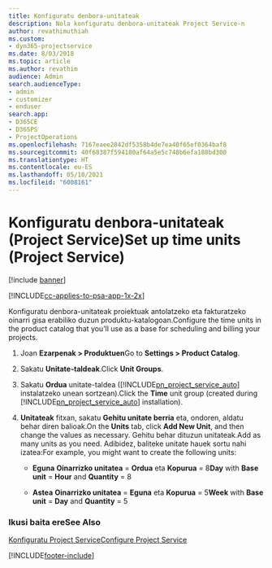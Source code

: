 ```yaml
---
title: Konfiguratu denbora-unitateak
description: Nola konfiguratu denbora-unitateak Project Service-n
author: revathimuthiah
ms.custom:
- dyn365-projectservice
ms.date: 8/03/2018
ms.topic: article
ms.author: revathim
audience: Admin
search.audienceType:
- admin
- customizer
- enduser
search.app:
- D365CE
- D365PS
- ProjectOperations
ms.openlocfilehash: 7167eaee2842df5358b4de7ea40f65ef0364baf8
ms.sourcegitcommit: 40f68387f594180af64a5e5c748b6efa188bd300
ms.translationtype: HT
ms.contentlocale: eu-ES
ms.lasthandoff: 05/10/2021
ms.locfileid: "6008161"
---
```

# <a name="set-up-time-units-project-service"></a><span data-ttu-id="05a5a-103">Konfiguratu denbora-unitateak (Project Service)</span><span class="sxs-lookup"><span data-stu-id="05a5a-103">Set up time units (Project Service)</span></span>

[!include [banner](../includes/psa-now-project-operations.md)]

[!INCLUDE[cc-applies-to-psa-app-1x-2x](../includes/cc-applies-to-psa-app-1x-2x.md)]

<span data-ttu-id="05a5a-104">Konfiguratu denbora-unitateak proiektuak antolatzeko eta fakturatzeko oinarri gisa erabiliko duzun produktu-katalogoan.</span><span class="sxs-lookup"><span data-stu-id="05a5a-104">Configure the time units in the product catalog that you’ll use as a base for scheduling and billing your projects.</span></span>  
  
1. <span data-ttu-id="05a5a-105">Joan **Ezarpenak > Produktuen**</span><span class="sxs-lookup"><span data-stu-id="05a5a-105">Go to **Settings > Product Catalog**.</span></span>  
  
2. <span data-ttu-id="05a5a-106">Sakatu **Unitate-taldeak**.</span><span class="sxs-lookup"><span data-stu-id="05a5a-106">Click **Unit Groups**.</span></span>  
  
3. <span data-ttu-id="05a5a-107">Sakatu **Ordua** unitate-taldea ([!INCLUDE[pn_project_service_auto](../includes/pn-project-service-auto.md)] instalatzeko unean sortzean).</span><span class="sxs-lookup"><span data-stu-id="05a5a-107">Click the **Time** unit group (created during [!INCLUDE[pn_project_service_auto](../includes/pn-project-service-auto.md)] installation).</span></span>  
  
4. <span data-ttu-id="05a5a-108">**Unitateak** fitxan, sakatu **Gehitu unitate berria** eta, ondoren, aldatu behar diren balioak.</span><span class="sxs-lookup"><span data-stu-id="05a5a-108">On the **Units** tab, click **Add New Unit**, and then change the values as necessary.</span></span> <span data-ttu-id="05a5a-109">Gehitu behar dituzun unitateak.</span><span class="sxs-lookup"><span data-stu-id="05a5a-109">Add as many units as you need.</span></span> <span data-ttu-id="05a5a-110">Adibidez, baliteke unitate hauek sortu nahi izatea:</span><span class="sxs-lookup"><span data-stu-id="05a5a-110">For example, you might want to create the following units:</span></span>  
  
   - <span data-ttu-id="05a5a-111">**Eguna** **Oinarrizko unitatea** = **Ordua** eta **Kopurua** = 8</span><span class="sxs-lookup"><span data-stu-id="05a5a-111">**Day** with **Base unit** = **Hour** and **Quantity** = 8</span></span>  
  
   - <span data-ttu-id="05a5a-112">**Astea** **Oinarrizko unitatea** = **Eguna** eta **Kopurua** = 5</span><span class="sxs-lookup"><span data-stu-id="05a5a-112">**Week** with **Base unit** = **Day** and **Quantity** = 5</span></span>  
  
### <a name="see-also"></a><span data-ttu-id="05a5a-113">Ikusi baita ere</span><span class="sxs-lookup"><span data-stu-id="05a5a-113">See Also</span></span>  
 [<span data-ttu-id="05a5a-114">Konfiguratu Project Service</span><span class="sxs-lookup"><span data-stu-id="05a5a-114">Configure Project Service</span></span>](../psa/configure.md)


[!INCLUDE[footer-include](../includes/footer-banner.md)]